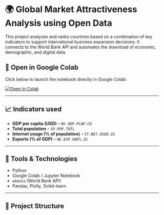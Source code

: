 # 🌍 Global Market Attractiveness Analysis using Open Data

This project analyzes and ranks countries based on a combination of key indicators to support international business expansion decisions. It connects to the World Bank API and automates the download of economic, demographic, and digital data.

## 🚀 Open in Google Colab

Click below to launch the notebook directly in Google Colab:

[![Open In Colab](https://colab.research.google.com/assets/colab-badge.svg)](https://colab.research.google.com/github/Joel1993055/Global-Market-Attractiveness-Analysis-using-Open-Data/blob/main/notebooks/01_final_analysis.ipynb)


---

## 📈 Indicators used

- **GDP per capita (USD)** – `NY.GDP.PCAP.CD`
- **Total population** – `SP.POP.TOTL`
- **Internet usage (% of population)** – `IT.NET.USER.ZS`
- **Exports (% of GDP)** – `NE.EXP.GNFS.ZS`

---

## 🔧 Tools & Technologies

- Python
- Google Colab / Jupyter Notebook
- `wbdata` (World Bank API)
- Pandas, Plotly, Scikit-learn

---

## 🎯 Project Structure

